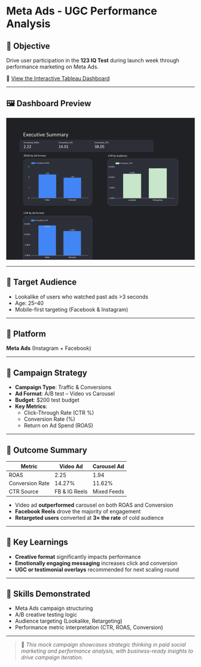 #  Meta Ads - UGC Performance Analysis

## 📍 Objective
Drive user participation in the **123 IQ Test** during launch week through performance marketing on Meta Ads.

🔗 [View the Interactive Tableau Dashboard](https://lookerstudio.google.com/reporting/98c74962-0ffc-4742-82ed-14afddbe9e14)

---

## 🖼️ Dashboard Preview

![Dashboard Preview](MetaAds_Mini_Case_Study.jpg)

---

## 📍 Target Audience
- Lookalike of users who watched past ads >3 seconds  
- Age: 25–40  
- Mobile-first targeting (Facebook & Instagram)

---

## 📍 Platform
**Meta Ads** (Instagram + Facebook)

---

## 📍 Campaign Strategy
- **Campaign Type**: Traffic & Conversions  
- **Ad Format**: A/B test – Video vs Carousel  
- **Budget**: $200 test budget  
- **Key Metrics**:  
  - Click-Through Rate (CTR %)  
  - Conversion Rate (%)  
  - Return on Ad Spend (ROAS)

---

## 📍 Outcome Summary

| Metric           | Video Ad       | Carousel Ad    |
|------------------|----------------|----------------|
| ROAS             | 2.25           | 1.94           |
| Conversion Rate  | 14.27%         | 11.62%         |
| CTR Source       | FB & IG  Reels | Mixed Feeds    | 

- Video ad **outperformed** carousel on both ROAS and Conversion
- **Facebook Reels** drove the majority of engagement
- **Retargeted users** converted at **3× the rate** of cold audience

---

## 📍 Key Learnings
- **Creative format** significantly impacts performance
- **Emotionally engaging messaging** increases click and conversion
- **UGC or testimonial overlays** recommended for next scaling round

---

## 📍 Skills Demonstrated
- Meta Ads campaign structuring
- A/B creative testing logic
- Audience targeting (Lookalike, Retargeting)
- Performance metric interpretation (CTR, ROAS, Conversion)

---

> 📌 *This mock campaign showcases strategic thinking in paid social marketing and performance analysis, with business-ready insights to drive campaign iteration.*
